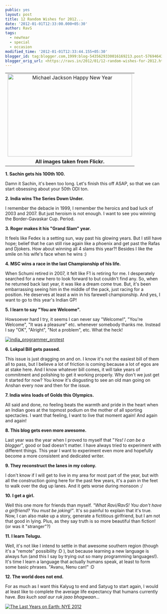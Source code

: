 ```yaml
---
public: yes
layout: post
title: 12 Random Wishes for 2012...
date: '2012-01-01T12:33:00.000+05:30'
author: RavS
tags:
  - newYear
  - special
  - occasion
modified_time: '2012-01-01T12:33:44.155+05:30'
blogger_id: tag:blogger.com,1999:blog-5435629330016169213.post-5769464361147654712
blogger_orig_url: <https://ravs.in/2012/01/12-random-wishes-for-2012.html>
---
```


<table align="center" cellpadding="0" cellspacing="0" class="tr-caption-container" style="margin-left: auto; margin-right: auto; text-align: center;"><tbody><tr><td style="text-align: center;"><a href="http://www.flickr.com/photos/purplegothicqueen/6609572443/" style="margin-left: auto; margin-right: auto;" title="Michael Jackson Happy New Year by purplegothicqueen, on Flickr"><img alt="Michael Jackson Happy New Year" height="265" src="http://farm8.staticflickr.com/7015/6609572443_b16b1467ab.jpg" width="400"></a></td></tr><tr><td class="tr-caption" style="text-align: center;"><b>All images taken from Flickr.</b></td></tr></tbody></table>

**1. Sachin gets his 100th 100.**

Damn it Sachin, it's been too long. Let's finish this off ASAP, so that we can start obsessing about your 50th ODI ton.

**2. India wins The Series Down Under.**

I remember the debacle in 1999, I remember the heroics and bad luck of 2003 and 2007. But just heroism is not enough. I want to see you winning the Border-Gavaskar Cup. Period.

**3. Roger makes it his "Grand Slam" year.**

It feels like Fedex is a setting sun, way past his glowing years. But I still have hope; belief that he can still rise again like a phoenix and get past the Rafas and Djokers. How about winning all 4 slams this year?! Besides I like the smile on his wife's face when he wins :)

**4. MSC wins a race in the last Championship of his life.**

When Schumi retired in 2007, it felt like F1 is retiring for me. I desperately searched for a new hero to look forward to but couldn't find any. So, when he returned back last year, it was like a dream come true. But, it's been embarrassing seeing him in the middle of the pack, just racing for a position. He deserves at least a win in his farewell championship. And yes, I want to go to this year's Indian GP!

**5. I learn to say "You are Welcome".**

Howsoever hard I try, it seems I can never say "Welcome!", "You're Welcome", "It was a pleasure" etc. whenever somebody thanks me. Instead I say "OK", "Alright", "Not a problem", <nothing> etc. What the heck!

[![india_programmer_protest](http://farm7.staticflickr.com/6164/6259126916_585ebd1c63.jpg)](http://www.flickr.com/photos/believekevin/6259126916/ 'india_programmer_protest by believekevin, on Flickr')

**6. Lokpal Bill gets passed.**

This issue is just dragging on and on. I know it's not the easiest bill of them all to pass, but I believe a lot of friction is coming because a lot of egos are at stake here. And I know whatever bill comes, it will take years of commitment and polishing to get it working properly. Why don't we just get it started for now? You know it's disgusting to see an old man going on Anshan every now and then for the issue.

**7. India wins loads of Golds this Olympics.**

All said and done, no feeling beats the warmth and pride in the heart when an Indian goes at the topmost podium on the mother of all sporting spectacles. I want that feeling, I want to live that moment again! And again and again!

**8. This blog gets even more awesome.**

Last year was the year when I proved to myself that "_Yes! I can be a blogger_", good or bad doesn't matter. I have always tried to experiment with different things. This year I want to experiment even more and hopefully become a more consistent and dedicated writer.

**9. They reconstruct the lanes in my colony.**

I don't know if I will get to live in my area for most part of the year, but with all the construction going here for the past few years, it's a pain in the feet to walk over the dug up lanes. And it gets worse during monsoon :/

**10. I get a girl.**

Well this one more for friends than myself. _"What Ravi/RavS! You don't have a girlfriend? You must be joking!"_. It's so painful to explain that it's true. Now, I can also make up a story, generate a fictitious girlfriend, but I am not that good in lying. Plus, as they say truth is so more beautiful than fiction! (or was it "stranger"?)

**11. I learn Telugu.**

Well, it's not like I intend to settle in that awesome southern region (though it's a "remote" possibility :D ), but because learning a new language is always fun (and this I say by trying out so many programming languages!). It's time I learn a language that actually humans speak, at least to form some basic phrases. "Avanu, Nenu can!" :D

**12. The world does not end.**

For as much as I want this Kalyug to end and Satyug to start again, I would at least like to complete the average life expectancy that humans currently have. _Bas kuch saal aur ruk jaao bhagwaan..._

[![The Last Years on Earth: NYE 2012](http://farm8.staticflickr.com/7032/6461579363_0f7fe20fae.jpg)](http://www.flickr.com/photos/radocaj/6461579363/ 'The Last Years on Earth: NYE 2012 by Pete Radocaj, on Flickr')
